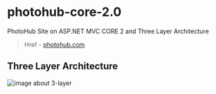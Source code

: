 # photohub-core-2.0
PhotoHub Site on ASP.NET MVC CORE 2 and Three Layer Architecture
> Href - [photohub.com](http://photohub.azurewebsites.net)
## Three Layer Architecture
![image about 3-layer](https://morecoding.files.wordpress.com/2015/01/3tier_2.jpg)
